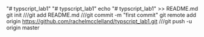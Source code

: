 "# typscript_lab1"  "# typscript_lab1" 
echo "# typscript_lab1" >> README.md
git init
///git add README.md
///git commit -m "first commit"
git remote add origin https://github.com/rachelmcclelland/typscript_lab1.git
///git push -u origin master